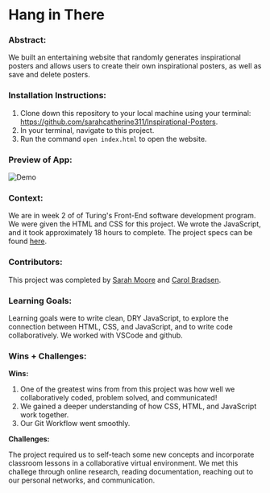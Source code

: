 # Hang in There  

### Abstract:
[//]: <> (Briefly describe what you built and its features. What problem is the app solving? How does this application solve that problem?)
We built an entertaining website that randomly generates inspirational posters and allows users to create their own inspirational posters, as well as save and delete posters.

### Installation Instructions:
[//]: <> (What steps does a person have to take to get your app cloned down and running?)
1. Clone down this repository to your local machine using your terminal: https://github.com/sarahcatherine311/Inspirational-Posters.
1. In your terminal, navigate to this project.
1. Run the command `open index.html` to open the website.

### Preview of App:
[//]: <> (Provide ONE gif or screenshot of your application - choose the "coolest" piece of functionality to show off.)
![Demo](https://media.giphy.com/media/xzAHbeIo9FiERj7rL0/giphy.gif)

### Context:
[//]: <> (Give some context for the project here. How long did you have to work on it? How far into the Turing program are you?)
We are in week 2 of of Turing's Front-End software development program. We were given the HTML and CSS for this project. We wrote the JavaScript, and it took approximately 18 hours to complete. The project specs can be found [here](https://frontend.turing.edu/projects/module-1/hang-in-there-v2.html).

### Contributors:
[//]: <> (Who worked on this application? Link to their GitHubs.)
This project was completed by [Sarah Moore](https://www.linkedin.com/in/sarah-moore-a35196127/) and [Carol Bradsen](https://www.linkedin.com/in/carol-bradsen/ "Carol Bradsen").


### Learning Goals:
[//]: <> (What were the learning goals of this project? What tech did you work with?)
Learning goals were to write clean, DRY JavaScript, to explore the connection between HTML, CSS, and JavaScript, and to write code collaboratively. We worked with VSCode and github.

### Wins + Challenges:
[//]: <> (What are 2-3 wins you have from this project? What were some challenges you faced - and how did you get over them?)
**Wins:**
1. One of the greatest wins from from this project was how well we collaboratively coded, problem solved, and communicated!
1. We gained a deeper understanding of how CSS, HTML, and JavaScript work together.
1. Our Git Workflow went smoothly.

**Challenges:**

The project required us to self-teach some new concepts and incorporate classroom lessons in a collaborative virtual environment. We met this challege through online research, reading documentation, reaching out to our personal networks, and communication.
